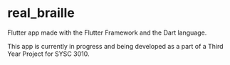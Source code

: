 # real_braille

Flutter app made with the Flutter Framework and the Dart language.

This app is currently in progress and being developed as a part of a Third Year Project for SYSC 3010.
